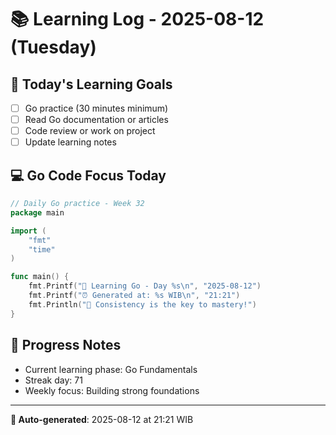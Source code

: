 # 📚 Learning Log - 2025-08-12 (Tuesday)

## 🎯 Today's Learning Goals
- [ ] Go practice (30 minutes minimum)
- [ ] Read Go documentation or articles
- [ ] Code review or work on project
- [ ] Update learning notes

## 💻 Go Code Focus Today
```go
// Daily Go practice - Week 32
package main

import (
    "fmt"
    "time"
)

func main() {
    fmt.Printf("🚀 Learning Go - Day %s\n", "2025-08-12")
    fmt.Printf("⏰ Generated at: %s WIB\n", "21:21")
    fmt.Println("💪 Consistency is the key to mastery!")
}
```

## 🌟 Progress Notes
- Current learning phase: Go Fundamentals
- Streak day: 71
- Weekly focus: Building strong foundations

---
**🤖 Auto-generated**: 2025-08-12 at 21:21 WIB
